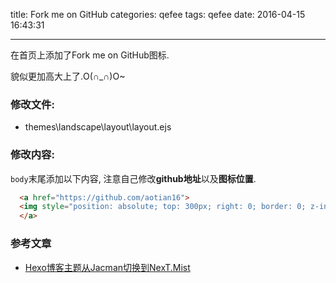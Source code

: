 title: Fork me on GitHub
categories: qefee
tags: qefee
date: 2016-04-15 16:43:31

---

<!--head-->

在首页上添加了Fork me on GitHub图标.

貌似更加高大上了.O(∩_∩)O~

### 修改文件:

- themes\landscape\layout\layout.ejs

### 修改内容:

`body`末尾添加以下内容, 注意自己修改**github地址**以及**图标位置**.

```html
  <a href="https://github.com/aotian16">
  <img style="position: absolute; top: 300px; right: 0; border: 0; z-index: 100;" src="https://camo.githubusercontent.com/365986a132ccd6a44c23a9169022c0b5c890c387/68747470733a2f2f73332e616d617a6f6e6177732e636f6d2f6769746875622f726962626f6e732f666f726b6d655f72696768745f7265645f6161303030302e706e67" alt="Fork me on GitHub" data-canonical-src="https://s3.amazonaws.com/github/ribbons/forkme_right_red_aa0000.png">
  </a>
```

### 参考文章

- [Hexo博客主题从Jacman切换到NexT.Mist](http://codepub.cn/2016/03/20/Hexo-blog-theme-switching-from-Jacman-to-NexT-Mist/)



<!--more-->



<!--body-->

